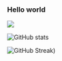 ### Hello world
![](https://komarev.com/ghpvc/?username=jiny2021&color=orange)

![GitHub stats](https://github-readme-stats.vercel.app/api?username=jiny2021&bg_color=60,fc2803,fce303&title_color=fff&text_color=fff&border_radius=40&show_icons=true)

![GitHub Streak](https://github-readme-streak-stats.herokuapp.com/?user=jiny2021&fire=00FFFF&title_color=000000&text_color=fff&border_radius=40&ring=89502D&fire=00FFFF&currStreakNum=00FF00&sideNums=BC52FF&currStreakLabel=64EAE2&sideLabels=48A8A2&dates=A42EE5&theme=tokyonight))
